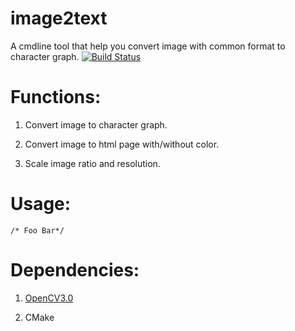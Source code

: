 # image2text
A cmdline tool that help you convert image with common format to character graph.
[![Build Status](https://www.travis-ci.org/537PowerTeam/image2text.svg?branch=master)](https://www.travis-ci.org/537PowerTeam/image2text)
# Functions:

1. Convert image to character graph.

2. Convert image to html page with/without color.

3. Scale image ratio and resolution.

# Usage:
```
/* Foo Bar*/
```
# Dependencies:

1. [OpenCV3.0](https://opencv.org/releases.html)

2. CMake
